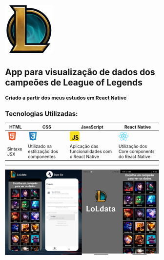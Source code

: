 # ![icon](./assets/icon.png)
# App para visualização de dados dos campeões de League of Legends
### Criado a partir dos meus estudos em React Native
## Tecnologias Utilizadas:
|HTML|CSS|JavaScript|React Native|
|-|-|-|-|
|![icon](./assets/html.png)|![icon](./assets/css.png)|![icon](./assets/javascript.png)|![icon](./assets/react.png)|
|Sintaxe JSX|Utilizado na estilização dos componentes|Aplicação das funcionalidades com o React Native|Utilização dos Core components do React Native|
___
![print](./assets/print.png)
